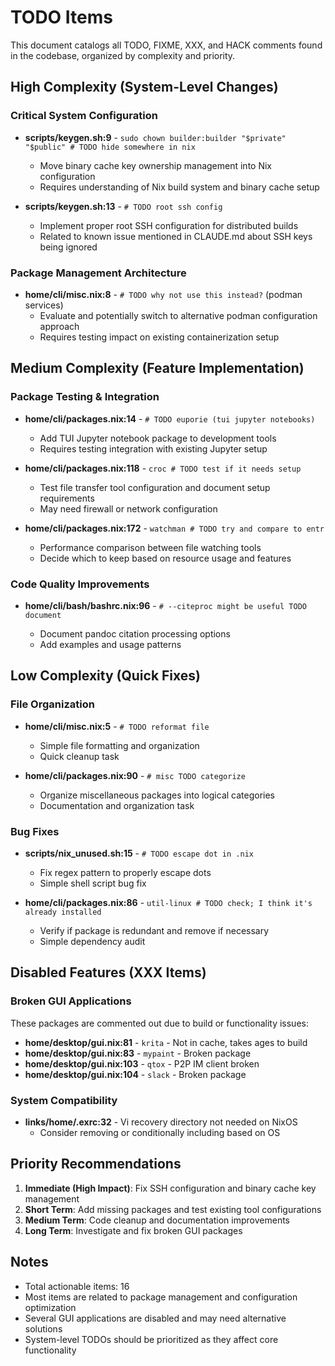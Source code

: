 # TODO Items

This document catalogs all TODO, FIXME, XXX, and HACK comments found in the
codebase, organized by complexity and priority.

## High Complexity (System-Level Changes)

### Critical System Configuration

- **scripts/keygen.sh:9** -
  `sudo chown builder:builder "$private" "$public" # TODO hide somewhere in nix`

  - Move binary cache key ownership management into Nix configuration
  - Requires understanding of Nix build system and binary cache setup

- **scripts/keygen.sh:13** - `# TODO root ssh config`

  - Implement proper root SSH configuration for distributed builds
  - Related to known issue mentioned in CLAUDE.md about SSH keys being ignored

### Package Management Architecture

- **home/cli/misc.nix:8** - `# TODO why not use this instead?` (podman services)
  - Evaluate and potentially switch to alternative podman configuration approach
  - Requires testing impact on existing containerization setup

## Medium Complexity (Feature Implementation)

### Package Testing & Integration

- **home/cli/packages.nix:14** - `# TODO euporie (tui jupyter notebooks)`

  - Add TUI Jupyter notebook package to development tools
  - Requires testing integration with existing Jupyter setup

- **home/cli/packages.nix:118** - `croc # TODO test if it needs setup`

  - Test file transfer tool configuration and document setup requirements
  - May need firewall or network configuration

- **home/cli/packages.nix:172** - `watchman # TODO try and compare to entr`

  - Performance comparison between file watching tools
  - Decide which to keep based on resource usage and features

### Code Quality Improvements

- **home/cli/bash/bashrc.nix:96** - `# --citeproc might be useful TODO document`

  - Document pandoc citation processing options
  - Add examples and usage patterns

## Low Complexity (Quick Fixes)

### File Organization

- **home/cli/misc.nix:5** - `# TODO reformat file`

  - Simple file formatting and organization
  - Quick cleanup task

- **home/cli/packages.nix:90** - `# misc TODO categorize`

  - Organize miscellaneous packages into logical categories
  - Documentation and organization task

### Bug Fixes

- **scripts/nix_unused.sh:15** - `# TODO escape dot in .nix`

  - Fix regex pattern to properly escape dots
  - Simple shell script bug fix

- **home/cli/packages.nix:86** -
  `util-linux # TODO check; I think it's already installed`

  - Verify if package is redundant and remove if necessary
  - Simple dependency audit

## Disabled Features (XXX Items)

### Broken GUI Applications

These packages are commented out due to build or functionality issues:

- **home/desktop/gui.nix:81** - `krita` - Not in cache, takes ages to build
- **home/desktop/gui.nix:83** - `mypaint` - Broken package
- **home/desktop/gui.nix:103** - `qtox` - P2P IM client broken
- **home/desktop/gui.nix:104** - `slack` - Broken package

### System Compatibility

- **links/home/.exrc:32** - Vi recovery directory not needed on NixOS
  - Consider removing or conditionally including based on OS

## Priority Recommendations

1. **Immediate (High Impact)**: Fix SSH configuration and binary cache key
   management
2. **Short Term**: Add missing packages and test existing tool configurations
3. **Medium Term**: Code cleanup and documentation improvements
4. **Long Term**: Investigate and fix broken GUI packages

## Notes

- Total actionable items: 16
- Most items are related to package management and configuration optimization
- Several GUI applications are disabled and may need alternative solutions
- System-level TODOs should be prioritized as they affect core functionality
